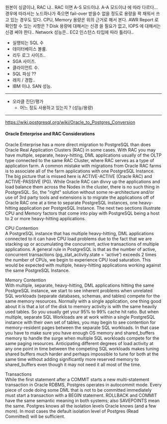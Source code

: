 
원본이 싱글이냐, RAC 냐.. RAC 이면 A-S 모드이냐. A-A 모드이냐 에 따라 다르다... 경우에 따라서는 노드하나가 죽으면 fail-over 받을수 없을 정도로 용량을 꽉 채워서 쓰고 있는 경우도 있다. 
CPU, Memory 용량은 위의 근거로 해서 본다.
AWR Report 로 확인할 수 있는 사항은 ?
Disk 용량에 대해서는 신경 쓸 필요가 없고, IOPS 에 대해서는 신경 써야 한다..
Network 성능은.. EC2 인스턴스 타입에 따라 틀리다.. 

* 실행되는 SQL 수
* 데이터베이스 볼륨.
* 리두 로그 사이즈..
* SGA 사이즈.
* 클라이언트 수.
* SQL 파싱 ??
* 래치 / 경합..
* IBM 이냐. SAN 성능.
----------------------------
  - 오라클 진단/평가
      - 어느 정도 사용하고 있는지 ? (성능/용량)
      
      
-----
https://wiki.postgresql.org/wiki/Oracle_to_Postgres_Conversion

#### Oracle Enterprise and RAC Considerations ####
Oracle Enterprise has a more direct migration to PostgreSQL than does Oracle Real Application Clusters (RAC) in some cases. With RAC you may have multiple, separate, heavy-hitting, DML applications usually of the OLTP type connected to the same RAC Cluster, where RAC serves as a type of application farm. A common mistake with migrations from Oracle RAC farms is to associate all of the farm applications with one PostgreSQL Instance. The big picture that is missed here is ACTIVE-ACTIVE (Oracle RAC) and ACTIVE-PASSIVE (PG). While Oracle RAC can divvy up the applications and load balance them across the Nodes in the cluster, there is no such thing in PostgreSQL. So, the "right" solution without some re-architecture and/or use of 3rd party tools and extensions is to migrate the applications off of Oracle RAC one at a time to separate PostgreSQL instances, one heavy-hitting application per PostgreSQL Instance. The next two sections illustrate CPU and Memory factors that come into play with PostgreSQL being a host to 2 or more heavy-hitting applications.

CPU Contention  
A PostgreSQL instance that has multiple heavy-hitting, DML applications connected to it can have CPU load problems due to the fact that we are stacking up or accumulating the concurrent, active transactions of multiple applications. A general rule in PostgreSQL is that as the number of active, concurrent transactions (pg_stat_activity.state = 'active') exceeds 2 times the number of CPUs, we begin to experience CPU load saturation. This would be expected with multiple, heavy-hitting applications working against the same PostgreSQL Instance.

Memory Contention  
With multiple, separate, heavy-hitting, DML applications hitting the same PostgreSQL instance, we start to see inherent problems when unrelated SQL workloads (separate databases, schemas, and tables) compete for the same memory resources. Normally with a single application, one thing good about it is that a lot of the disk to memory activity is with the same heavily used tables. So you usually get your 95% to 99% cache hit ratio. But when multiple, separate SQL Workloads are at work within a single PostgreSQL instance with their own set of tables, you may begin to see contention for memory-resident pages between the separate SQL workloads. In that case you have to make sure you have enough OS memory and shared_buffers memory to handle the surge when multiple SQL workloads compete for the same paging resources. Anticipating different degrees of load activity at any one point in time between the competing SQL workloads makes tuning shared buffers much harder and perhaps impossible to tune for both at the same time without adding significantly more reserved memory to shared_buffers even though it may not need it all most of the time.

Transactions  
While the first statement after a COMMIT starts a new multi-statement transaction in Oracle RDBMS, Postgres operates in autocommit mode. Every piece of code doing some DML that is not to be committed immediately must start a transaction with a BEGIN statement. ROLLBACK and COMMIT have the same semantic meaning in both systems; also SAVEPOINTS mean the same. Postgres knows all the isolation levels Oracle knows (and a few more). In most cases the default isolation level of Postgres (Read Committed) will be sufficient.
